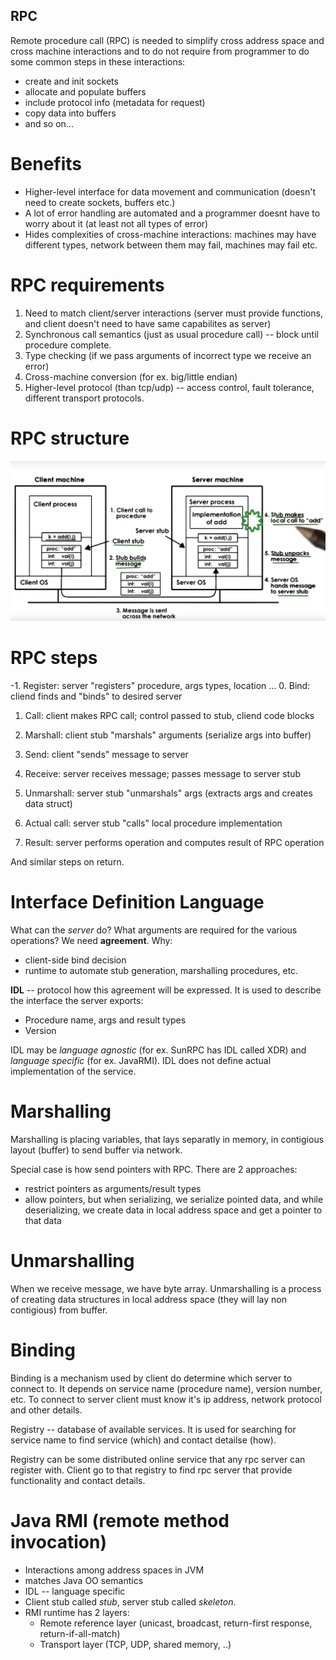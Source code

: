 ## RPC

Remote procedure call (RPC) is needed to simplify cross address space and 
cross machine interactions and
to do not require from programmer to do some common steps in these interactions: 

* create and init sockets
* allocate and populate buffers
* include protocol info (metadata for request)
* copy data into buffers
* and so on...

# Benefits

* Higher-level interface for data movement and communication (doesn't need to create sockets,
buffers etc.)
* A lot of error handling are automated and a programmer doesnt have to worry about it (at
least not all types of error)
* Hides complexities of cross-machine interactions: machines may have different types,
network between them may fail, machines may fail etc.

# RPC requirements

1. Need to match client/server interactions (server must provide functions, and client
doesn't need to have same capabilites as server)
2. Synchronous call semantics (just as usual procedure call) -- block until procedure complete.
3. Type checking (if we pass arguments of incorrect type we receive an error)
4. Cross-machine conversion (for ex. big/little endian)
5. Higher-level protocol (than tcp/udp) -- access control, fault tolerance, different transport
protocols.

# RPC structure
![image](rpc1.png)

# RPC steps

-1. Register: server "registers" procedure, args types, location ...
0. Bind: cliend finds and "binds" to desired server
1. Call: client makes RPC call; control passed to stub, cliend code blocks
2. Marshall: client stub "marshals" arguments (serialize args into buffer)
3. Send: client "sends" message to server

4. Receive: server receives message; passes message to server stub
5. Unmarshall: server stub "unmarshals" args (extracts args and creates data struct)
6. Actual call: server stub "calls" local procedure implementation
7. Result: server performs operation and computes result of RPC operation

And similar steps on return.

# Interface Definition Language
What can the *server* do? What arguments are required for the various operations?
We need **agreement**.
Why:

* client-side bind decision
* runtime to automate stub generation, marshalling procedures, etc.

**IDL** -- protocol how this agreement will be expressed. It is used to describe the interface
the server exports:

* Procedure name, args and result types
* Version

IDL may be *language agnostic* (for ex. SunRPC has IDL called XDR) and *language specific*
(for ex. JavaRMI). IDL does not define actual implementation of the service.

# Marshalling

Marshalling is placing variables, that lays separatly in memory, in contigious layout (buffer)
to send buffer via network.

Special case is how send pointers with RPC. There are 2 approaches:

* restrict pointers as arguments/result types
* allow pointers, but when serializing, we serialize pointed data, and while
deserializing, we create data in local address space and get a pointer to that data

# Unmarshalling

When we receive message, we have byte array. Unmarshalling is a process of creating
data structures in local address space (they will lay non contigious) from buffer.

# Binding

Binding is a mechanism used by client do determine which server to connect to.
It depends on service name (procedure name), version number, etc.
To connect to server client must know it's ip address, network protocol and other details.

Registry -- database of available services. It is used for searching for service name to
find service (which) and contact detailse (how).

Registry can be some distributed online service that any rpc server can register with.
Client go to that registry to find rpc server that provide functionality and contact details.

# Java RMI (remote method invocation)

* Interactions among address spaces in JVM
* matches Java OO semantics
* IDL -- language specific
* Client stub called *stub*, server stub called *skeleton*.
* RMI runtime has 2 layers: 
  * Remote reference layer (unicast, broadcast, return-first response, return-if-all-match)
  * Transport layer (TCP, UDP, shared memory, ..)
